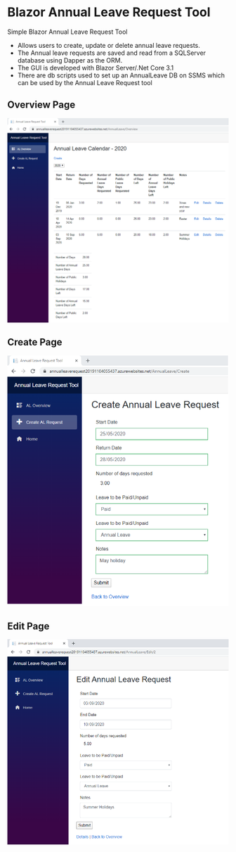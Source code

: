 # Blazor Annual Leave Request Tool
Simple Blazor Annual Leave Request Tool

* Allows users to create, update or delete annual leave requests.  
* The Annual leave requests are saved and read from a SQLServer database using Dapper as the ORM.  
* The GUI is developed with Blazor Server/.Net Core 3.1
* There are db scripts used to set up an AnnualLeave DB on SSMS which can be used by the Annual Leave Request tool

## Overview Page

![Overview Page](Images/OverviewPage.png)

## Create Page

![](Images/CreatePage.png)

## Edit Page

![](Images/EditPage.png)
